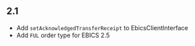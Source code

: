 ## 2.1

* Add `setAcknowledgedTransferReceipt` to EbicsClientInterface
* Add `FUL` order type for EBICS 2.5
